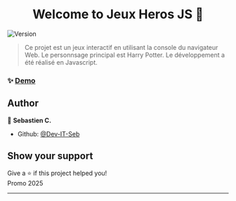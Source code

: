 <h1 align="center">Welcome to Jeux Heros JS 👋</h1>
<p>
  <img alt="Version" src="https://img.shields.io/badge/version-1.0-blue.svg?cacheSeconds=2592000" />
</p>

> Ce projet est un jeux interactif en utilisant la console du navigateur Web. Le personnsage principal est Harry Potter. Le développement a été réalisé en Javascript.

### ✨ [Demo](https://dev-it-seb.github.io/Jeux-heros-JS/)

## Author

👤 **Sebastien C.**

* Github: [@Dev-IT-Seb](https://github.com/Dev-IT-Seb)

## Show your support

Give a ⭐️ if this project helped you!  
Promo 2025

***
